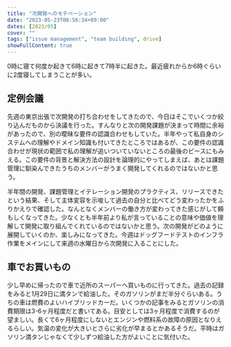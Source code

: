 ```yaml
---
title: "次開発へのモチベーション"
date: "2023-05-23T08:56:34+09:00"
dates: [2023/05]
cover: ""
tags: ["issue management", "team building", drive]
showFullContent: true
---
```


0時に寝て何度か起きて6時に起きて7時半に起きた。最近疲れからか6時ぐらいに2度寝してしまうことが多い。

## 定例会議

先週の東京出張で次開発の打ち合わせをしてきたので、今日はそこでいくつか絞り込んだものから決議を行った。すんなりと次の開発課題が決まって時間に余裕があったので、別の曖昧な要件の認識合わせもしていた。半年やって私自身のシステムへの理解やドメイン知識も付いてきたところではあるが、この要件の認識合わせが現状の範囲で私の理解が追いついていないところの最後のピースにもみえる。この要件の背景と解決方法の設計を論理的にやってしまえば、あとは課題管理に馴染んできたうちのメンバーがうまく開発してくれるのではないかと思う。

半年間の開発、課題管理とイテレーション開発のプラクティス、リリースできたという結果、そして主体変容を示唆して過去の自分と比べてどう変わったかをふりかえりで確認した。なんとなくメンバーの働き方が変わってきた感じがして頼もしくなってきた。少なくとも半年前より私が言っていることの意味や価値を理解して開発に取り組んでくれているのではないかと思う。次の開発がどのように展開していくのか、楽しみになってきた。今週はドッグフードテストのインフラ作業をメインにして来週の水曜日から次開発に入ることにした。

## 車でお買いもの

少し早めに帰ったので車で近所のスーパーへ買いものに行ってきた。過去の記録をみると1月29日に満タンで給油した。そのガソリンがまだ半分ぐらいある。うちの車は燃費のよいハイブリッドカーだ。いくつかの記事をみるとガソリンの消費期限は3-6ヶ月程度だと書いてある。目安としては3ヶ月程度で消費するのが望ましい。長くて6ヶ月程度にしないとエンジンや燃料系の故障の原因となりえるらしい。気温の変化が大きいとさらに劣化が早まるとかあるそうだ。平時はガソリン満タンじゃなくて少しずつ給油した方がよいことに気付いた。
